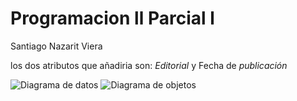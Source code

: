 # Programacion ll Parcial l

Santiago Nazarit Viera

los dos atributos que añadiria son: 
*Editorial* y Fecha de *publicación*

![Diagrama de datos](https://drive.google.com/uc?export=view&id=1PYWhzwy5B24X7uh3i3hr5xTRex39Qxir)
![Diagrama de objetos](https://drive.google.com/file/d/1TpIAJlqnp1QjqX5XB7tMEySx_pJCn_lB/view?usp=drive_link)
